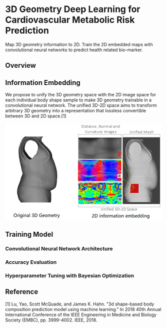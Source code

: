 # 3D Geometry Deep Learning for Cardiovascular Metabolic Risk Prediction
Map 3D geometry information to 2D. Train the 2D embedded maps with convolutional neural networks to predict health related bio-marker.  

## Overview

## Information Embedding
We propose to unify the 3D geometry space with the 2D image space for each individual body shape sample to make 3D geometry trainable in a convolutional neural network. The unified 3D-2D space aims to transform arbitrary 3D geometry into a representation that lossless convertible between 3D and 2D space.[1] 

<p align="center">
<img width="600" src= demo/3D_Shape_Embedding.png>
</p>

## Training Model
### Convolutional Neural Network Architecture

### Accuracy Evaluation

### Hyperparameter Tuning with Bayesian Optimization

## Reference
[1] Lu, Yao, Scott McQuade, and James K. Hahn. "3d shape-based body composition prediction model using machine learning." In 2018 40th Annual International Conference of the IEEE Engineering in Medicine and Biology Society (EMBC), pp. 3999-4002. IEEE, 2018.


